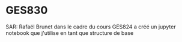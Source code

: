 # GES830
SAR: 
Rafaël Brunet dans le cadre du cours GES824 a créé un jupyter notebook que j'utilise en tant que structure de base
